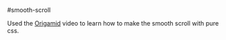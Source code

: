#smooth-scroll

Used the [Origamid](https://www.youtube.com/watch?v=tzbpAqb2Wjc) video to learn how to make the smooth scroll with pure css.
